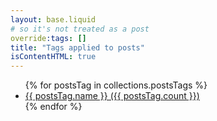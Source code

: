 ```yaml
---
layout: base.liquid
# so it's not treated as a post
override:tags: []
title: "Tags applied to posts"
isContentHTML: true
---
```


<ul>
  {% for postsTag in collections.postsTags %}
    <li><a href="{{ postsTag.name }}/">{{ postsTag.name }} ({{ postsTag.count }})</a></li>
  {% endfor %}
</ul>
